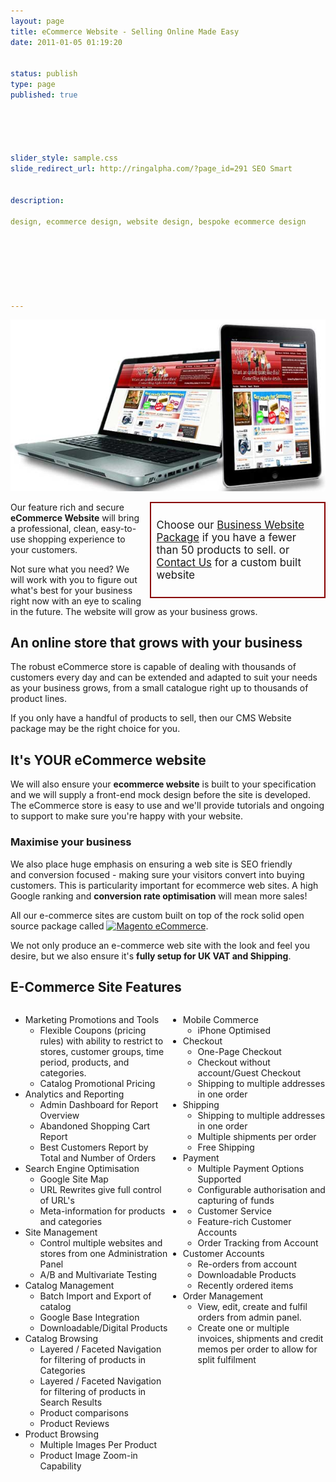 ```yaml
---
layout: page
title: eCommerce Website - Selling Online Made Easy
date: 2011-01-05 01:19:20


status: publish
type: page
published: true





slider_style: sample.css
slide_redirect_url: http://ringalpha.com/?page_id=291 SEO Smart


description:

design, ecommerce design, website design, bespoke ecommerce design







---
```

![eCommerce Website](assets/RA_ecommerce.jpg)

<div
style="float: right;
margin: 0 0 0.5em 0.5em;
padding: 0.5em;
border: 2px solid #800; font-size: 1.2em;
width: 260px;">

Choose our [Business Website
Package](/web-design-packages/cms-website-package/) if you have a fewer
than 50 products to sell.
or [Contact Us]() for a custom built website

</div>

Our feature rich and secure **eCommerce Website** will bring a
professional, clean, easy-to-use shopping experience to your customers.

Not sure what you need? We will work with you to figure out what's best
for your business right now with an eye to scaling in the future. The
website will grow as your business grows.

An **online store** that grows with your business
-------------------------------------------------

<div style="float:right;margin:0 0 10px 10px">

</div>

The robust eCommerce store is capable of dealing with thousands of
customers every day and can be extended and adapted to suit your needs
as your business grows, from a small catalogue right up to thousands of
product lines.

If you only have a handful of products to sell, then our CMS Website
package may be the right choice for you.

It's YOUR eCommerce website
---------------------------

We will also ensure your **ecommerce website** is built to your
specification and we will supply a front-end mock design before the site
is developed. The eCommerce store is easy to use and we'll provide
tutorials and ongoing to support to make sure you're happy with your
website.

### Maximise your business

We also place huge emphasis on ensuring a web site is SEO friendly
and conversion focused - making sure your visitors convert into buying
customers. This is particularity important for ecommerce web sites. A
high Google ranking and **conversion rate optimisation** will mean more
sales!

All our e-commerce sites are custom built on top of the rock solid open
source package called [![Magento
eCommerce](assets/magento_logo.gif)](http://www.magentocommerce.com/product/community-edition).

We not only produce an e-commerce web site with the look and feel you
desire, but we also ensure it's **fully setup for UK VAT and Shipping**.

<div>

E-Commerce Site Features
------------------------

<div style="width: 50%;
float: left;">

-   Marketing Promotions and Tools
    -   Flexible Coupons (pricing rules) with ability to restrict to
        stores, customer groups, time period, products, and categories.
    -   Catalog Promotional Pricing
-   Analytics and Reporting
    -   Admin Dashboard for Report Overview
    -   Abandoned Shopping Cart Report
    -   Best Customers Report by Total and Number of Orders
-   Search Engine Optimisation
    -   Google Site Map
    -   URL Rewrites give full control of URL's
    -   Meta-information for products and categories
-   Site Management
    -   Control multiple websites and stores from one Administration
        Panel
    -   A/B and Multivariate Testing
-   Catalog Management
    -   Batch Import and Export of catalog
    -   Google Base Integration
    -   Downloadable/Digital Products
-   Catalog Browsing
    -   Layered / Faceted Navigation for filtering of products in
        Categories
    -   Layered / Faceted Navigation for filtering of products in Search
        Results
    -   Product comparisons
    -   Product Reviews
-   Product Browsing
    -   Multiple Images Per Product
    -   Product Image Zoom-in Capability

</div>

<div style="width: 50%;
float: left;">

-   Mobile Commerce
    -   iPhone Optimised
-   Checkout
    -   One-Page Checkout
    -   Checkout without account/Guest Checkout
    -   Shipping to multiple addresses in one order
-   Shipping
    -   Shipping to multiple addresses in one order
    -   Multiple shipments per order
    -   Free Shipping
-   Payment
    -   Multiple Payment Options Supported
    -   Configurable authorisation and capturing of funds
-   -   Customer Service
    -   Feature-rich Customer Accounts
    -   Order Tracking from Account
-   Customer Accounts
    -   Re-orders from account
    -   Downloadable Products
    -   Recently ordered items
-   Order Management
    -   View, edit, create and fulfil orders from admin panel.
    -   Create one or multiple invoices, shipments and credit memos per
        order to allow for split fulfilment

</div>

</div>
